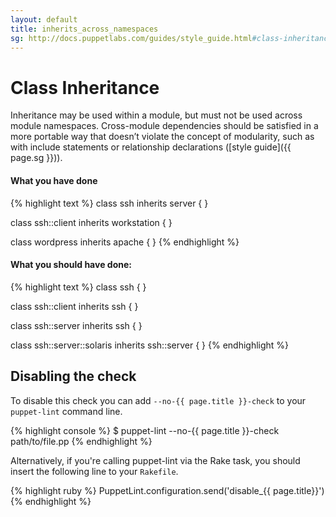 ```yaml
---
layout: default
title: inherits_across_namespaces
sg: http://docs.puppetlabs.com/guides/style_guide.html#class-inheritance
---
```


# Class Inheritance

Inheritance may be used within a module, but must not be used across module
namespaces. Cross-module dependencies should be satisfied in a more portable
way that doesn’t violate the concept of modularity, such as with include
statements or relationship declarations ([style guide]({{ page.sg }})).

#### What you have done
{% highlight text %}
class ssh inherits server { }

class ssh::client inherits workstation { }

class wordpress inherits apache { }
{% endhighlight %}

#### What you should have done:
{% highlight text %}
class ssh { }

class ssh::client inherits ssh { }

class ssh::server inherits ssh { }

class ssh::server::solaris inherits ssh::server { }
{% endhighlight %}

## Disabling the check

To disable this check you can add `--no-{{ page.title }}-check` to your
`puppet-lint` command line.

{% highlight console %}
$ puppet-lint --no-{{ page.title }}-check path/to/file.pp
{% endhighlight %}

Alternatively, if you're calling puppet-lint via the Rake task, you should
insert the following line to your `Rakefile`.

{% highlight ruby %}
PuppetLint.configuration.send('disable_{{ page.title}}')
{% endhighlight %}
